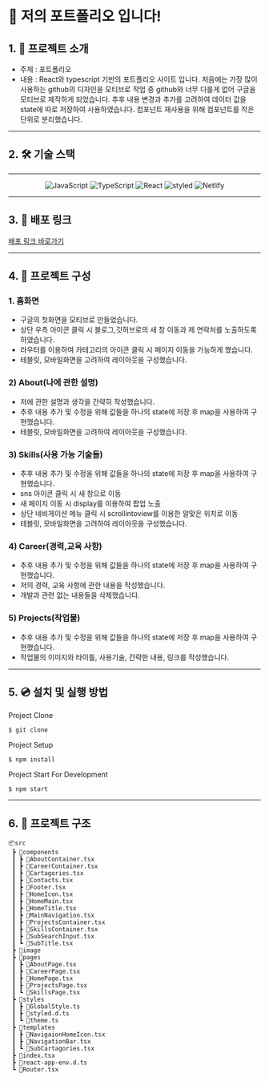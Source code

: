 # 📝 저의 포트폴리오 입니다!

## 1. 💁 프로젝트 소개

- 주제 : 포트폴리오
- 내용 : React와 typescript 기반의 포트폴리오 사이트 입니다. 처음에는 가장 많이 사용하는 github의 디자인을 모티브로 작업 중 github와 너무 다를게 없어 구글을 모티브로 제작하게 되었습니다. 추후 내용 변경과 추가를 고려하여 데이터 값을 state에 따로 저장하여 사용하였습니다. 컴포넌트 재사용을 위해 컴포넌트를 작은 단위로 분리했습니다.

---

## 2. 🛠️ 기술 스택

---

<p align="center">
<img alt="JavaScript" src="https://img.shields.io/badge/javascript-%23323330.svg?style=for-the-badge&logo=javascript&logoColor=%23F7DF1E" />
<img alt="TypeScript" src = "https://img.shields.io/badge/TypeScript-%231572B6.svg?style=for-the-badge&logo=TypeScript&logoColor=white" />
<img alt="React" src="https://img.shields.io/badge/react-%2320232a.svg?style=for-the-badge&logo=react&logoColor=%2361DAFB" />
<img alt="styled" src="https://img.shields.io/badge/styled--components-DB7093?style=for-the-badge&logo=styled-components&logoColor=white" />
 <img alt="Netlify" src="https://img.shields.io/badge/netlify-%23000000.svg?style=for-the-badge&logo=netlify&logoColor=#00C7B7" />

---

## 3. 🔗 배포 링크

[배포 링크 바로가기](https://condescending-ritchie-dfc6dc.netlify.app)

---

## 4. 📄 프로젝트 구성

### 1. 홈화면

- 구글의 첫화면을 모티브로 만들었습니다.
- 상단 우측 아이콘 클릭 시 블로그,깃허브로의 새 창 이동과 제 연락처를 노출하도록 하였습니다.
- 라우터를 이용하여 카테고리의 아이콘 클릭 시 페이지 이동을 가능하게 했습니다.
- 테블릿, 모바일화면을 고려하여 레이아웃을 구성했습니다.

### 2) About(나에 관한 설명)

- 저에 관한 설명과 생각을 간략히 작성했습니다.
- 추후 내용 추가 및 수정을 위해 값들을 하나의 state에 저장 후 map을 사용하여 구현했습니다.
- 테블릿, 모바일화면을 고려하여 레이아웃을 구성했습니다.

### 3) Skills(사용 가능 기술들)

- 추후 내용 추가 및 수정을 위해 값들을 하나의 state에 저장 후 map을 사용하여 구현했습니다.
- sns 아이콘 클릭 시 새 창으로 이동
- 새 페이지 이동 시 display를 이용하여 팝업 노출
- 상단 네비게이션 메뉴 클릭 시 scrollintoview를 이용한 알맞은 위치로 이동
- 테블릿, 모바일화면을 고려하여 레이아웃을 구성했습니다.

### 4) Career(경력,교육 사항)

- 추후 내용 추가 및 수정을 위해 값들을 하나의 state에 저장 후 map을 사용하여 구현했습니다.
- 저의 경력, 교육 사항에 관한 내용을 작성했습니다.
- 개발과 관련 없는 내용들을 삭제했습니다.

### 5) Projects(작업물)

- 추후 내용 추가 및 수정을 위해 값들을 하나의 state에 저장 후 map을 사용하여 구현했습니다.
- 작업물의 이미지와 타이틀, 사용기술, 간략한 내용, 링크를 작성했습니다.

---

## 5. 💿 설치 및 실행 방법

Project Clone

`$ git clone`

Project Setup

`$ npm install`

Project Start For Development

`$ npm start`

---

## 6. 🌲 프로젝트 구조

```
📦src
 ┣ 📂components
 ┃ ┣ 📜AboutContainer.tsx
 ┃ ┣ 📜CareerContainer.tsx
 ┃ ┣ 📜Cartagories.tsx
 ┃ ┣ 📜Contacts.tsx
 ┃ ┣ 📜Footer.tsx
 ┃ ┣ 📜HomeIcon.tsx
 ┃ ┣ 📜HomeMain.tsx
 ┃ ┣ 📜HomeTitle.tsx
 ┃ ┣ 📜MainNavigation.tsx
 ┃ ┣ 📜ProjectsContainer.tsx
 ┃ ┣ 📜SkillsContainer.tsx
 ┃ ┣ 📜SubSearchInput.tsx
 ┃ ┗ 📜SubTitle.tsx
 ┣ 📂image
 ┣ 📂pages
 ┃ ┣ 📜AboutPage.tsx
 ┃ ┣ 📜CareerPage.tsx
 ┃ ┣ 📜HomePage.tsx
 ┃ ┣ 📜ProjectsPage.tsx
 ┃ ┗ 📜SkillsPage.tsx
 ┣ 📂styles
 ┃ ┣ 📜GlobalStyle.ts
 ┃ ┣ 📜styled.d.ts
 ┃ ┗ 📜theme.ts
 ┣ 📂templates
 ┃ ┣ 📜NavigaionHomeIcon.tsx
 ┃ ┣ 📜NavigationBar.tsx
 ┃ ┗ 📜SubCartagories.tsx
 ┣ 📜index.tsx
 ┣ 📜react-app-env.d.ts
 ┗ 📜Router.tsx
```
